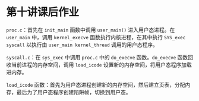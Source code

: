 # 第十讲课后作业

`proc.c`：首先在 `init_main` 函数中调用 `user_main()` 进入用户态进程。在 `user_main` 中，调用 `kernel_execve` 函数执行内核进程，在其中执行 `SYS_exec syscall` 以执行由 `user_main kernel_thread` 调用的用户态程序。

`syscall.c`：在 `sys_exec` 中调用 `proc.c` 中的 `do_execve` 函数。`do_execve` 函数回收当前进程的内存空间，调用 `load_icode` 设置新的内存空间，将用户态程序加载进内存。

`load_icode` 函数：首先为用户态进程创建新的内存空间，然后建立页表，分配内存，最后为了用户态程序创建陷阱帧，切换到用户态。